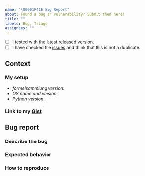 ```yaml
---
name: "\U0001F41E Bug Report"
about: Found a bug or vulnerability? Submit them here!
title: ""
labels: Bug, Triage
assignees: ""
---
```


<!--
    First of all thank you for discovering and submitting an issue.

    Before submitting the issue please check the checklist below and
    make sure that all boxes are ticked after you have fulfilled their tasks.
-->

<!-- For checking the box add an `x` between the brackets like so: [x] -->

- [ ] I tested with the
      [latest released version](https://github.com/Cielquan/formelsammlung/releases/latest).
- [ ] I have checked the [issues](https://github.com/Cielquan/formelsammlung/issues) and think that
      this is not a duplicate.

<!-- Now please share some context information with us. -->

## Context

### My setup

- _formelsammlung version_:
- _OS name and version_:
- _Python version_:

<!--
    If you have files or command line outputs to share
    please put them into a gist and add the link below.
    https://gist.github.com/
-->

### Link to my [Gist](https://gist.github.com/)

<!-- Replace with link -->

## Bug report

<!--
    Now please explain your issue, please be descriptive.
    The three sections below may help you to structure your report.
    If you cannot make use of the sections you may omit and delete them.
-->

### Describe the bug

<!-- A clear and concise description of what the bug is. -->

### Expected behavior

<!-- A clear and concise description of what you expected to happen. -->

### How to reproduce

<!--
    Steps to reproduce the behavior:
    1. Go to '...'
    2. Click on '....'
    3. Scroll down to '....'
    4. See error
-->

